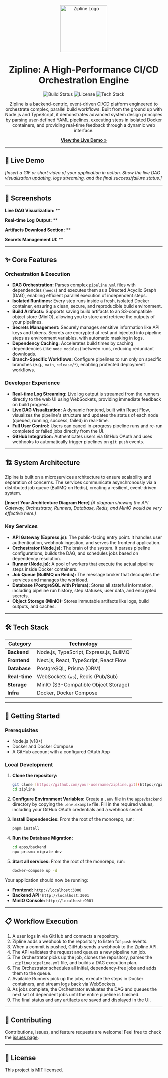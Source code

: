 <p align="center">
  <img src="[INSERT YOUR LOGO URL HERE]" alt="Zipline Logo" width="150">
</p>

<h1 align="center">Zipline: A High-Performance CI/CD Orchestration Engine</h1>

<p align="center">
  <img alt="Build Status" src="https://img.shields.io/badge/build-passing-brightgreen">
  <img alt="License" src="https://img.shields.io/badge/License-MIT-yellow.svg">
  <img alt="Tech Stack" src="https://img.shields.io/badge/tech-Node.js%20%7C%20TypeScript%20%7C%20Docker-blue">
</p>

<p align="center">
  Zipline is a backend-centric, event-driven CI/CD platform engineered to orchestrate complex, parallel build workflows. Built from the ground up with Node.js and TypeScript, it demonstrates advanced system design principles by parsing user-defined YAML pipelines, executing steps in isolated Docker containers, and providing real-time feedback through a dynamic web interface.
</p>

<p align="center">
  <strong><a href="[INSERT YOUR LIVE DEMO URL HERE]">View the Live Demo »</a></strong>
</p>

---

## 🎥 Live Demo

*[Insert a GIF or short video of your application in action. Show the live DAG visualization updating, logs streaming, and the final success/failure status.]*

---

## 📸 Screenshots

**Live DAG Visualization:**
**

**Real-time Log Output:**
**

**Artifacts Download Section:**
**

**Secrets Management UI:**
**

---

## ✨ Core Features

### Orchestration & Execution
* **DAG Orchestration:** Parses complex `pipeline.yml` files with dependencies (`needs`) and executes them as a Directed Acyclic Graph (DAG), enabling efficient parallel execution of independent steps.
* **Isolated Runtimes:** Every step runs inside a fresh, isolated Docker container, ensuring a clean, secure, and reproducible build environment.
* **Build Artifacts:** Supports saving build artifacts to an S3-compatible object store (MinIO), allowing you to store and retrieve the outputs of your pipelines.
* **Secrets Management:** Securely manages sensitive information like API keys and tokens. Secrets are encrypted at rest and injected into pipeline steps as environment variables, with automatic masking in logs.
* **Dependency Caching:** Accelerates build times by caching dependencies (like `node_modules`) between runs, reducing redundant downloads.
* **Branch-Specific Workflows:** Configure pipelines to run only on specific branches (e.g., `main`, `release/*`), enabling protected deployment workflows.

### Developer Experience
* **Real-time Log Streaming:** Live log output is streamed from the runners directly to the web UI using WebSockets, providing immediate feedback on build progress.
* **Live DAG Visualization:** A dynamic frontend, built with React Flow, visualizes the pipeline's structure and updates the status of each node (queued, running, success, failed) in real-time.
* **Full User Control:** Users can cancel in-progress pipeline runs and re-run completed or failed jobs directly from the UI.
* **GitHub Integration:** Authenticates users via GitHub OAuth and uses webhooks to automatically trigger pipelines on `git push` events.

---

## 🏗️ System Architecture

Zipline is built on a microservices architecture to ensure scalability and separation of concerns. The services communicate asynchronously via a distributed job queue (BullMQ on Redis), creating a resilient, event-driven system.

**[Insert Your Architecture Diagram Here]**
*(A diagram showing the API Gateway, Orchestrator, Runners, Database, Redis, and MinIO would be very effective here.)*

### Key Services

* **API Gateway (Express.js):** The public-facing entry point. It handles user authentication, webhook ingestion, and serves the frontend application.
* **Orchestrator (Node.js):** The brain of the system. It parses pipeline configurations, builds the DAG, and schedules jobs based on dependency resolution.
* **Runner (Node.js):** A pool of workers that execute the actual pipeline steps inside Docker containers.
* **Job Queue (BullMQ on Redis):** The message broker that decouples the services and manages the workload.
* **Database (PostgreSQL with Prisma):** Stores all stateful information, including pipeline run history, step statuses, user data, and encrypted secrets.
* **Object Storage (MinIO):** Stores immutable artifacts like logs, build outputs, and caches.

---

## 🛠️ Tech Stack

| Category      | Technology                                       |
| ------------- | ------------------------------------------------ |
| **Backend** | Node.js, TypeScript, Express.js, BullMQ          |
| **Frontend** | Next.js, React, TypeScript, React Flow           |
| **Database** | PostgreSQL, Prisma (ORM)                         |
| **Real-time** | WebSockets (`ws`), Redis (Pub/Sub)               |
| **Storage** | MinIO (S3-Compatible Object Storage)             |
| **Infra** | Docker, Docker Compose                           |

---

## 🚀 Getting Started

### Prerequisites

* Node.js (v18+)
* Docker and Docker Compose
* A GitHub account with a configured OAuth App

### Local Development

1.  **Clone the repository:**
    ```bash
    git clone [https://github.com/your-username/zipline.git](https://github.com/your-username/zipline.git)
    cd zipline
    ```

2.  **Configure Environment Variables:**
    Create a `.env` file in the `apps/backend` directory by copying the `.env.example` file. Fill in the required values, including your GitHub OAuth credentials and a webhook secret.

3.  **Install Dependencies:**
    From the root of the monorepo, run:
    ```bash
    pnpm install
    ```

4.  **Run the Database Migration:**
    ```bash
    cd apps/backend
    npx prisma migrate dev
    ```

5.  **Start all services:**
    From the root of the monorepo, run:
    ```bash
    docker-compose up -d
    ```

Your application should now be running:
* **Frontend:** `http://localhost:3000`
* **Backend API:** `http://localhost:3001`
* **MinIO Console:** `http://localhost:9001`

---

## 📋 Workflow Execution

1.  A user logs in via GitHub and connects a repository.
2.  Zipline adds a webhook to the repository to listen for `push` events.
3.  When a commit is pushed, GitHub sends a webhook to the Zipline API.
4.  The API validates the request and queues a new pipeline run job.
5.  The Orchestrator picks up the job, clones the repository, parses the `.zipline/pipeline.yml` file, and builds a DAG execution plan.
6.  The Orchestrator schedules all initial, dependency-free jobs and adds them to the queue.
7.  Available Runners pick up the jobs, execute the steps in Docker containers, and stream logs back via WebSockets.
8.  As jobs complete, the Orchestrator evaluates the DAG and queues the next set of dependent jobs until the entire pipeline is finished.
9.  The final status and any artifacts are saved and displayed in the UI.

---

## 🤝 Contributing

Contributions, issues, and feature requests are welcome! Feel free to check the [issues page](https://github.com/your-username/zipline/issues).

---

## 📜 License

This project is [MIT](https://github.com/your-username/zipline/blob/main/LICENSE) licensed.
